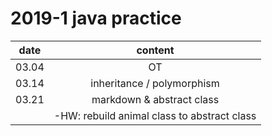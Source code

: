 # 2019-1 java practice
| date        | content           
| ------------- |:-------------:| 
| 03.04     | OT | 
| 03.14| inheritance / polymorphism      | 
|03.21|markdown & abstract class |
||-HW: rebuild animal class to abstract class |

